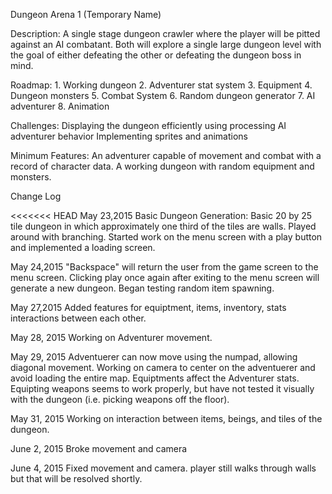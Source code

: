 Dungeon Arena 1 (Temporary Name)

Description: A single stage dungeon crawler where the player will be pitted against an AI combatant. Both will explore a single large dungeon level with the goal of either defeating the other or defeating the dungeon boss in mind.

Roadmap: 1. Working dungeon 2. Adventurer stat system 3. Equipment 4. Dungeon monsters 5. Combat System 6. Random dungeon generator 7. AI adventurer 8. Animation

Challenges: Displaying the dungeon efficiently using processing AI adventurer behavior Implementing sprites and animations

Minimum Features: An adventurer capable of movement and combat with a record of character data. A working dungeon with random equipment and monsters.

Change Log

<<<<<<< HEAD
May 23,2015 Basic Dungeon Generation: Basic 20 by 25 tile dungeon in which approximately one third of the tiles are walls. Played around with branching. Started work on the menu screen with a play button and implemented a loading screen.

May 24,2015 "Backspace" will return the user from the game screen to the menu screen. Clicking play once again after exiting to the menu screen will generate a new dungeon. Began testing random item spawning.

May 27,2015 Added features for equiptment, items, inventory, stats interactions between each other.

May 28, 2015 Working on Adventurer movement.

May 29, 2015 Adventuerer can now move using the numpad, allowing diagonal movement. Working on camera to center on the adventuerer and avoid loading the entire map. Equiptments affect the Adventurer stats. Equipting weapons seems to work properly, but have not tested it visually with the dungeon (i.e. picking weapons off the floor).

May 31, 2015 Working on interaction between items, beings, and tiles of the dungeon.

June 2, 2015 Broke movement and camera

June 4, 2015 Fixed movement and camera. player still walks through walls but that will be resolved shortly.
